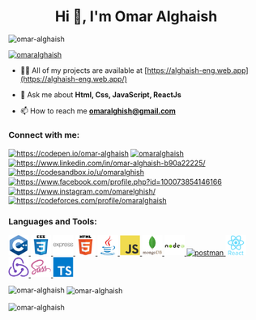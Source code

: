<h1 align="center">Hi 👋, I'm Omar Alghaish</h1>
<p align="left"> <img src="https://komarev.com/ghpvc/?username=omar-alghaish&label=Profile%20views&color=0e75b6&style=flat" alt="omar-alghaish" /> </p>

<p align="left"> <a href="https://twitter.com/omaralghaish" target="blank"><img src="https://img.shields.io/twitter/follow/omaralghaish?logo=twitter&style=for-the-badge" alt="omaralghaish" /></a> </p>

- 👨‍💻 All of my projects are available at [https://alghaish-eng.web.app](https://alghaish-eng.web.app/)

- 💬 Ask me about **Html, Css, JavaScript, ReactJs**

- 📫 How to reach me **omaralghish@gmail.com**

<h3 align="left">Connect with me:</h3>
<p align="left">
<a href="https://codepen.io/https://codepen.io/omar-alghaish" target="blank"><img align="center" src="https://raw.githubusercontent.com/rahuldkjain/github-profile-readme-generator/master/src/images/icons/Social/codepen.svg" alt="https://codepen.io/omar-alghaish" height="30" width="40" /></a>
<a href="https://twitter.com/omaralghaish" target="blank"><img align="center" src="https://raw.githubusercontent.com/rahuldkjain/github-profile-readme-generator/master/src/images/icons/Social/twitter.svg" alt="omaralghaish" height="30" width="40" /></a>
<a href="https://linkedin.com/in/https://www.linkedin.com/in/omar-alghaish-b90a22225/" target="blank"><img align="center" src="https://raw.githubusercontent.com/rahuldkjain/github-profile-readme-generator/master/src/images/icons/Social/linked-in-alt.svg" alt="https://www.linkedin.com/in/omar-alghaish-b90a22225/" height="30" width="40" /></a>
<a href="https://codesandbox.com/https://codesandbox.io/u/omaralghish" target="blank"><img align="center" src="https://raw.githubusercontent.com/rahuldkjain/github-profile-readme-generator/master/src/images/icons/Social/codesandbox.svg" alt="https://codesandbox.io/u/omaralghish" height="30" width="40" /></a>
<a href="https://fb.com/https://www.facebook.com/profile.php?id=100073854146166" target="blank"><img align="center" src="https://raw.githubusercontent.com/rahuldkjain/github-profile-readme-generator/master/src/images/icons/Social/facebook.svg" alt="https://www.facebook.com/profile.php?id=100073854146166" height="30" width="40" /></a>
<a href="https://instagram.com/https://www.instagram.com/omarelghish/" target="blank"><img align="center" src="https://raw.githubusercontent.com/rahuldkjain/github-profile-readme-generator/master/src/images/icons/Social/instagram.svg" alt="https://www.instagram.com/omarelghish/" height="30" width="40" /></a>
<a href="https://codeforces.com/profile/https://codeforces.com/profile/omaralghaish" target="blank"><img align="center" src="https://raw.githubusercontent.com/rahuldkjain/github-profile-readme-generator/master/src/images/icons/Social/codeforces.svg" alt="https://codeforces.com/profile/omaralghaish" height="30" width="40" /></a>
</p>

<h3 align="left">Languages and Tools:</h3>
<p align="left"> <a href="https://www.w3schools.com/cpp/" target="_blank" rel="noreferrer"> <img src="https://raw.githubusercontent.com/devicons/devicon/master/icons/cplusplus/cplusplus-original.svg" alt="cplusplus" width="40" height="40"/> </a> <a href="https://www.w3schools.com/css/" target="_blank" rel="noreferrer"> <img src="https://raw.githubusercontent.com/devicons/devicon/master/icons/css3/css3-original-wordmark.svg" alt="css3" width="40" height="40"/> </a> <a href="https://expressjs.com" target="_blank" rel="noreferrer"> <img src="https://raw.githubusercontent.com/devicons/devicon/master/icons/express/express-original-wordmark.svg" alt="express" width="40" height="40"/> </a> <a href="https://www.w3.org/html/" target="_blank" rel="noreferrer"> <img src="https://raw.githubusercontent.com/devicons/devicon/master/icons/html5/html5-original-wordmark.svg" alt="html5" width="40" height="40"/> </a> <a href="https://www.java.com" target="_blank" rel="noreferrer"> <img src="https://raw.githubusercontent.com/devicons/devicon/master/icons/java/java-original.svg" alt="java" width="40" height="40"/> </a> <a href="https://developer.mozilla.org/en-US/docs/Web/JavaScript" target="_blank" rel="noreferrer"> <img src="https://raw.githubusercontent.com/devicons/devicon/master/icons/javascript/javascript-original.svg" alt="javascript" width="40" height="40"/> </a> <a href="https://www.mongodb.com/" target="_blank" rel="noreferrer"> <img src="https://raw.githubusercontent.com/devicons/devicon/master/icons/mongodb/mongodb-original-wordmark.svg" alt="mongodb" width="40" height="40"/> </a> <a href="https://nodejs.org" target="_blank" rel="noreferrer"> <img src="https://raw.githubusercontent.com/devicons/devicon/master/icons/nodejs/nodejs-original-wordmark.svg" alt="nodejs" width="40" height="40"/> </a> <a href="https://postman.com" target="_blank" rel="noreferrer"> <img src="https://www.vectorlogo.zone/logos/getpostman/getpostman-icon.svg" alt="postman" width="40" height="40"/> </a> <a href="https://reactjs.org/" target="_blank" rel="noreferrer"> <img src="https://raw.githubusercontent.com/devicons/devicon/master/icons/react/react-original-wordmark.svg" alt="react" width="40" height="40"/> </a> <a href="https://redux.js.org" target="_blank" rel="noreferrer"> <img src="https://raw.githubusercontent.com/devicons/devicon/master/icons/redux/redux-original.svg" alt="redux" width="40" height="40"/> </a> <a href="https://sass-lang.com" target="_blank" rel="noreferrer"> <img src="https://raw.githubusercontent.com/devicons/devicon/master/icons/sass/sass-original.svg" alt="sass" width="40" height="40"/> </a> <a href="https://www.typescriptlang.org/" target="_blank" rel="noreferrer"> <img src="https://raw.githubusercontent.com/devicons/devicon/master/icons/typescript/typescript-original.svg" alt="typescript" width="40" height="40"/> </a> </p>

<p><img align="left" src="https://github-readme-stats.vercel.app/api/top-langs?username=omar-alghaish&show_icons=true&locale=en&layout=compact" alt="omar-alghaish" /></p>

<p>&nbsp;<img align="center" src="https://github-readme-stats.vercel.app/api?username=omar-alghaish&show_icons=true&locale=en" alt="omar-alghaish" /></p>

<p><img align="center" src="https://github-readme-streak-stats.herokuapp.com/?user=omar-alghaish&" alt="omar-alghaish" /></p>
